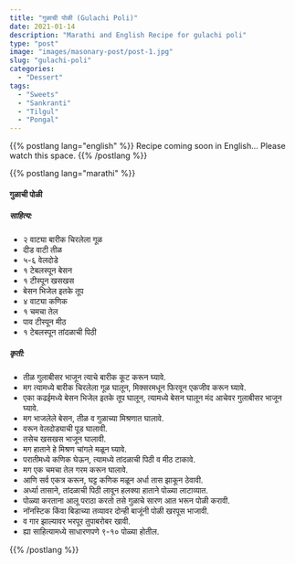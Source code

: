 ```yaml
---
title: "गुळाची पोळी (Gulachi Poli)"
date: 2021-01-14
description: "Marathi and English Recipe for gulachi poli"
type: "post"
image: "images/masonary-post/post-1.jpg"
slug: "gulachi-poli"
categories: 
  - "Dessert"
tags:
  - "Sweets"
  - "Sankranti"
  - "Tilgul"
  - "Pongal"
---
```


{{% postlang lang="english" %}} 
 Recipe coming soon in English... Please watch this space. 
 {{% /postlang %}}






{{% postlang lang="marathi" %}}


#### गुळाची पोळी


##### साहित्य:

- २ वाट्या बारीक चिरलेला गूळ 
- दीड वाटी तीळ 
- ५-६ वेलदोडे 
- १ टेबलस्पून बेसन 
- १ टीस्पून खसखस 
- बेसन भिजेल इतके तूप 
- ४ वाट्या कणिक 
- १ चमचा तेल
- पाव टीस्पून मीठ 
- १ टेबलस्पून तांदळाची पिठी 

##### कृती: 


- तीळ गुलाबीसर भाजून त्याचे बारीक कूट करून घ्यावे. 
- मग त्यामध्ये बारीक चिरलेला गूळ घालून, मिक्सरमधून फिरवून एकजीव करून घ्यावे. 
- एका कढईमध्ये बेसन भिजेल इतके तूप घालून, त्यामध्ये बेसन घालून मंद आचेवर गुलाबीसर भाजून घ्यावे. 
- मग भाजलेले बेसन, तीळ व गुळाच्या मिश्रणात घालावे. 
- वरून वेलदोड्याची पूड घालावी. 
- तसेच खसखस भाजून घालावी. 
- मग हाताने हे मिश्रण चांगले मळून घ्यावे. 
- परातीमध्ये कणिक घेऊन, त्यामध्ये तांदळाची पिठी व मीठ टाकावे. 
- मग एक चमचा तेल गरम करून घालावे. 
- आणि सर्व एकत्र करून, घट्ट कणिक मळून अर्धा तास झाकून ठेवावी. 
- अर्ध्या तासाने, तांदळाची पिठी लावून हलक्या हाताने पोळ्या लाटाव्यात. 
- पोळ्या करताना आलू पराठा करतो तसे गुळाचे सारण आत भरून पोळी करावी. 
- नॉनस्टिक किंवा बिडाच्या तव्यावर दोन्ही बाजूंनी पोळी खरपूस भाजावी. 
- व गार झाल्यावर भरपूर तुपाबरोबर खावी. 
- ह्या साहित्यामध्ये साधारणपणे ९-१० पोळ्या होतील.





 {{% /postlang %}}
